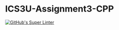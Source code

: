 # ICS3U-Assignment3-CPP

[![GitHub's Super Linter](https://github.com/Seti-Ngabo/ICS3U-Assignment3-CPP/workflows/GitHub's%20Super%20Linter/badge.svg)](https://github.com/Seti-Ngabo/ICS3U-Assignment3-CPP/actions)
